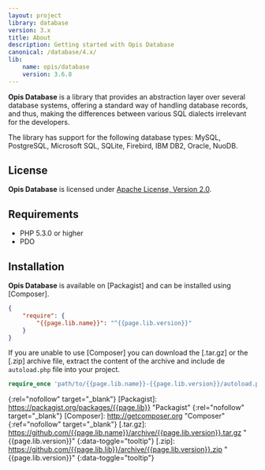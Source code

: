 ```yaml
---
layout: project
library: database
version: 3.x
title: About
description: Getting started with Opis Database
canonical: /database/4.x/
lib: 
    name: opis/database
    version: 3.6.8
---
```


**Opis Database** is a library that provides an abstraction layer over several database systems, 
offering a standard way of handling database records, and thus, making the differences between various 
SQL dialects irrelevant for the developers.

The library has support for the following database types: MySQL, PostgreSQL, Microsoft SQL, SQLite, 
Firebird, IBM DB2, Oracle, NuoDB. 

## License
**Opis Database** is licensed under [Apache License, Version 2.0][apache_license].

## Requirements
* PHP 5.3.0 or higher
* PDO

## Installation

**Opis Database** is available on [Packagist] and can be installed using [Composer]. 

```json
{
    "require": {
        "{{page.lib.name}}": "^{{page.lib.version}}"
    }
}
```

If you are unable to use [Composer] you can download the [.tar.gz] or the [.zip]
archive file, extract the content of the archive and include de `autoload.php` file into your project. 

```php
require_once 'path/to/{{page.lib.name}}-{{page.lib.version}}/autoload.php';
```


[apache_license]: http://www.apache.org/licenses/LICENSE-2.0 "Project license" 
{:rel="nofollow" target="_blank"}
[Packagist]: https://packagist.org/packages/{{page.lib}} "Packagist" 
{:rel="nofollow" target="_blank"}
[Composer]: http://getcomposer.org "Composer" 
{:ref="nofollow" target="_blank"}
[.tar.gz]: https://github.com/{{page.lib.name}}/archive/{{page.lib.version}}.tar.gz "{{page.lib.version}}" 
{:data-toggle="tooltip"}
[.zip]: https://github.com/{{page.lib.lib}}/archive/{{page.lib.version}}.zip "{{page.lib.version}}" 
{:data-toggle="tooltip"}
